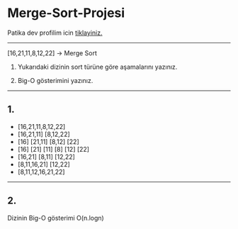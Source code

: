 # Merge-Sort-Projesi
Patika dev profilim icin [tiklayiniz.](https://app.patika.dev/ailker)

----
[16,21,11,8,12,22] -> Merge Sort

1. Yukarıdaki dizinin sort türüne göre aşamalarını yazınız.

2. Big-O gösterimini yazınız.
-------
## 1.
* [16,21,11,8,12,22]
* [16,21,11]    [8,12,22]
* [16] [21,11]    [8,12] [22]
* [16]    [21]   [11]   [8]   [12]   [22]
* [16,21] [8,11] [12,22]
* [8,11,16,21] [12,22]
* [8,11,12,16,21,22]
-------
## 2.
Dizinin Big-O gösterimi O(n.logn)